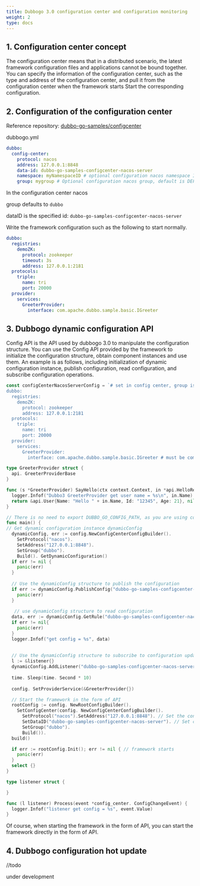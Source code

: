 ```yaml
---
title: Dubbogo 3.0 configuration center and configuration monitoring
weight: 2
type: docs
---
```


## 1. Configuration center concept

The configuration center means that in a distributed scenario, the latest framework configuration files and applications cannot be bound together. You can specify the information of the configuration center, such as the type and address of the configuration center, and pull it from the configuration center when the framework starts Start the corresponding configuration.

## 2. Configuration of the configuration center

Reference repository: [dubbo-go-samples/configcenter](https://github.com/apache/dubbo-go-samples/tree/master/configcenter)

dubbogo.yml

```yaml
dubbo:
  config-center:
    protocol: nacos
    address: 127.0.0.1:8848
    data-id: dubbo-go-samples-configcenter-nacos-server
    namespace: myNamespaceID # optional configuration nacos namespace ID, the default is public
    group: mygroup # Optional configuration nacos group, default is DEFAULT_GROUP
```

In the configuration center nacos

group defaults to `dubbo`

dataID is the specified id: `dubbo-go-samples-configcenter-nacos-server`

Write the framework configuration such as the following to start normally.

```yaml
dubbo:
  registries:
    demoZK:
      protocol: zookeeper
      timeout: 3s
      address: 127.0.0.1:2181
  protocols:
    triple:
      name: tri
      port: 20000
  provider:
    services:
      GreeterProvider:
        interface: com.apache.dubbo.sample.basic.IGreeter
```



## 3. Dubbogo dynamic configuration API

Config API is the API used by dubbogo 3.0 to manipulate the configuration structure. You can use the Config API provided by the framework to initialize the configuration structure, obtain component instances and use them. An example is as follows, including initialization of dynamic configuration instance, publish configuration, read configuration, and subscribe configuration operations.

```go
const configCenterNacosServerConfig = `# set in config center, group is 'dubbo', dataid is 'dubbo-go-samples-configcenter-nacos-server', namespace is default 'public'
dubbo:
  registries:
    demoZK:
      protocol: zookeeper
      address: 127.0.0.1:2181
  protocols:
    triple:
      name: tri
      port: 20000
  provider:
    services:
      GreeterProvider:
        interface: com.apache.dubbo.sample.basic.IGreeter # must be compatible with grpc or dubbo-java`

type GreeterProvider struct {
  api. GreeterProviderBase
}

func (s *GreeterProvider) SayHello(ctx context.Context, in *api.HelloRequest) (*api.User, error) {
  logger.Infof("Dubbo3 GreeterProvider get user name = %s\n", in.Name)
  return &api.User{Name: "Hello " + in.Name, Id: "12345", Age: 21}, nil
}

// There is no need to export DUBBO_GO_CONFIG_PATH, as you are using config api to set config
func main() {
// Get dynamic configuration instance dynamicConfig
  dynamicConfig, err := config.NewConfigCenterConfigBuilder().
    SetProtocol("nacos").
    SetAddress("127.0.0.1:8848").
    SetGroup("dubbo").
    Build(). GetDynamicConfiguration()
  if err != nil {
    panic(err)
  }
  
  // Use the dynamicConfig structure to publish the configuration
  if err := dynamicConfig.PublishConfig("dubbo-go-samples-configcenter-nacos-server", "dubbo", configCenterNacosServerConfig); err != nil {
    panic(err)
  }
  
   // use dynamicConfig structure to read configuration
  data, err := dynamicConfig.GetRule("dubbo-go-samples-configcenter-nacos-server", config_center.WithGroup("dubbo"))
  if err != nil{
    panic(err)
  }
  logger.Infof("get config = %s", data)
  
  
  // Use the dynamicConfig structure to subscribe to configuration update events through a custom listener
  l := &listener{}
  dynamicConfig.AddListener("dubbo-go-samples-configcenter-nacos-server", l)
  
  time. Sleep(time. Second * 10)
  
  config. SetProviderService(&GreeterProvider{})

  // Start the framework in the form of API
  rootConfig := config. NewRootConfigBuilder().
    SetConfigCenter(config. NewConfigCenterConfigBuilder().
      SetProtocol("nacos").SetAddress("127.0.0.1:8848"). // Set the configuration center according to the configuration structure
      SetDataID("dubbo-go-samples-configcenter-nacos-server"). // Set configuration ID
      SetGroup("dubbo").
      Build()).
  build()

  if err := rootConfig.Init(); err != nil { // framework starts
    panic(err)
  }
  select {}
}

type listener struct {

}

func (l listener) Process(event *config_center. ConfigChangeEvent) {
  logger.Infof("listener get config = %s", event.Value)
}

```

Of course, when starting the framework in the form of API, you can start the framework directly in the form of API. 

## 4. Dubbogo configuration hot update

//todo

under development

